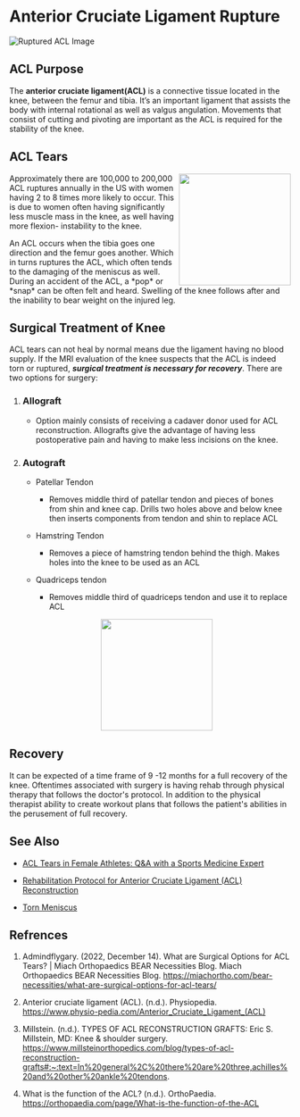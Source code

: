 # Anterior Cruciate Ligament Rupture
![Ruptured ACL Image](https://www.uab.edu/reporter/images/rep_acl_illustration_rev_1000px.jpg)

## ACL Purpose
The **anterior cruciate ligament(ACL)** is a connective tissue located in the knee, between the femur and tibia. It’s an important ligament that assists the body with internal rotational as well as valgus angulation. Movements that consist of cutting and pivoting are important as the ACL is required for the stability of the knee. 

## ACL Tears
<img style="float: right;" src="https://www.sportnova.co.uk/wp-content/uploads/2016/05/ACL-Injury.jpg" height="200">
Approximately there are 100,000 to 200,000 ACL ruptures annually in the US with women having 2 to 8 times more likely to occur. This is due to women often having significantly less muscle mass in the knee, as well having more flexion- instability to the knee.
<p> </p>
An ACL occurs when the tibia goes one direction and the femur goes another. Which in turns ruptures the ACL, which often tends to the damaging of the meniscus as well. During an accident of the ACL, a *pop* or *snap* can be often felt and heard. Swelling of the knee follows after and the inability to bear weight on the injured leg. 

## Surgical Treatment of Knee
ACL tears can not heal by normal means due the ligament having no blood supply.  If the MRI evaluation of the knee suspects that the ACL is indeed torn or ruptured, ***surgical treatment is necessary for recovery***. There are two options for surgery:

1. ### Allograft

    - Option mainly consists of receiving a cadaver donor used for ACL reconstruction. Allografts give the advantage of having less postoperative pain and having to make less incisions on the knee. 
    
2. ### Autograft
    -  Patellar Tendon

        - Removes middle third of patellar tendon  and pieces of bones from shin and knee cap. Drills two holes above and below knee then inserts components from tendon and shin to replace ACL
        
    -  Hamstring Tendon
        - Removes a piece of hamstring tendon behind the thigh. Makes holes into the knee to be used as an ACL
        
    -  Quadriceps tendon
        - Removes middle third of quadriceps tendon and use it to replace ACL
    <p align="center">
    <img style src="https://www.caringmedical.com/wp-content/uploads/2022/11/ACL-reconstruction-surgery-scaled.jpg" height="200">
    </p>

## Recovery
It can be expected of a time frame of 9 -12 months for a full recovery of the knee. Oftentimes associated with surgery is having rehab through physical therapy that follows the doctor's protocol. In addition to the physical therapist ability to create workout plans that follows the patient's abilities in the perusement of full recovery.

## See Also
+ [ACL Tears in Female Athletes: Q&A with a Sports Medicine Expert](https://www.hopkinsmedicine.org/health/conditions-and-diseases/acl-injury-or-tear/acl-tears-in-female-athletes-qa-with-a-sports-medicine-expert#:~:text=Women's%20joints%20%E2%80%94%20including%20the%20knee,if%20the%20ligament%20gets%20overstretched.)

+ [Rehabilitation Protocol for Anterior Cruciate Ligament (ACL) Reconstruction](https://www.massgeneral.org/assets/mgh/pdf/orthopaedics/sports-medicine/physical-therapy/rehabilitation-protocol-for-acl.pdf)

+ [Torn Meniscus](https://www.hopkinsmedicine.org/health/conditions-and-diseases/torn-meniscus)



## Refrences
1. Admindflygary. (2022, December 14). What are Surgical Options for ACL Tears? | Miach Orthopaedics BEAR Necessities Blog. Miach Orthopaedics BEAR Necessities Blog. https://miachortho.com/bear-necessities/what-are-surgical-options-for-acl-tears/

2. Anterior cruciate ligament (ACL). (n.d.). Physiopedia. https://www.physio-pedia.com/Anterior_Cruciate_Ligament_(ACL)

3. Millstein. (n.d.). TYPES OF ACL RECONSTRUCTION GRAFTS: Eric S. Millstein, MD: Knee & shoulder surgery. https://www.millsteinorthopedics.com/blog/types-of-acl-reconstruction-grafts#:~:text=In%20general%2C%20there%20are%20three,achilles%20and%20other%20ankle%20tendons.

4. What is the function of the ACL? (n.d.). OrthoPaedia. https://orthopaedia.com/page/What-is-the-function-of-the-ACL

